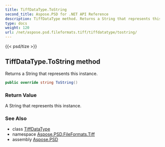 ```yaml
---
title: TiffDataType.ToString
second_title: Aspose.PSD for .NET API Reference
description: TiffDataType method. Returns a String that represents this instance
type: docs
weight: 120
url: /net/aspose.psd.fileformats.tiff/tiffdatatype/tostring/
---
```

{{< psd/tize >}}
## TiffDataType.ToString method

Returns a String that represents this instance.

```csharp
public override string ToString()
```

### Return Value

A String that represents this instance.

### See Also

* class [TiffDataType](../)
* namespace [Aspose.PSD.FileFormats.Tiff](../../tiffdatatype/)
* assembly [Aspose.PSD](../../../)



